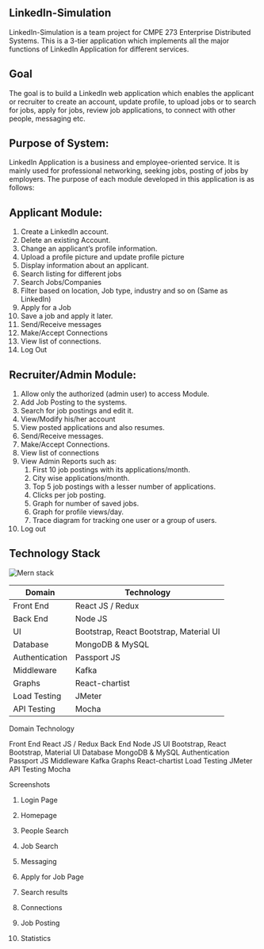 LinkedIn-Simulation
-------------------
LinkedIn-Simulation is a team project for CMPE 273 Enterprise Distributed Systems. This is a 3-tier application which implements all the major functions of LinkedIn Application for different services.		
    
Goal
----
The goal is to build a LinkedIn web application which enables the applicant or recruiter to create an account, update profile, to upload jobs or to search for jobs, apply for jobs, review job applications, to connect with other people, messaging etc.

Purpose of System:
------------------
LinkedIn Application is a business and employee-oriented service. It is mainly used for professional networking, seeking jobs, posting of jobs by employers. The purpose of each module developed in this application is as follows:

Applicant Module:
-----------------
1. Create a LinkedIn account.
2. Delete an existing Account.
3. Change an applicant’s profile information.
4. Upload a profile picture and update profile picture
5. Display information about an applicant.
6. Search listing for different jobs
7. Search Jobs/Companies
8. Filter based on location, Job type, industry and so on (Same as LinkedIn)
9. Apply for a Job
10. Save a job and apply it later.
11. Send/Receive messages
12. Make/Accept Connections
13. View list of connections.
14. Log Out

Recruiter/Admin Module:
-----------------------
1. Allow only the authorized (admin user) to access Module.
2. Add Job Posting to the systems.
3. Search for job postings and edit it.
4. View/Modify his/her account
5. View posted applications and also resumes.
6. Send/Receive messages.
7. Make/Accept Connections.
8. View list of connections
9. View Admin Reports such as:
    1. First 10 job postings with its applications/month.
    2. City wise applications/month.
    3. Top 5 job postings with a lesser number of applications.
    4. Clicks per job posting.
    5. Graph for number of saved jobs.
    6. Graph for profile views/day.
    7. Trace diagram for tracking one user or a group of users.
10. Log out

Technology Stack
----------------
 ![Mern stack](https://user-images.githubusercontent.com/31905103/33642126-564d7392-d9ed-11e7-9bcf-a7cc6daa17e8.PNG)

Domain	 | Technology
-------- | -----------
Front End | React JS / Redux
Back End | Node JS
UI	| Bootstrap, React Bootstrap, Material UI
Database | MongoDB & MySQL
Authentication | 	Passport JS
Middleware |	Kafka
Graphs	| React-chartist
Load Testing | 	JMeter
API Testing | Mocha

Domain	Technology

Front End	React JS / Redux
Back End	Node JS
UI	Bootstrap, React Bootstrap, Material UI
Database	MongoDB & MySQL
Authentication	Passport JS
Middleware	Kafka
Graphs	React-chartist
Load Testing	JMeter
API Testing	Mocha
 
Screenshots
1.	Login Page
 
2.	Homepage
 
3.	People Search 
 
4.	Job Search 
 
5.	Messaging
 
6.	Apply for Job Page 
 
 
7.	Search results
 
8.	Connections
 
9.	Job Posting
 

10.	Statistics
 
 


